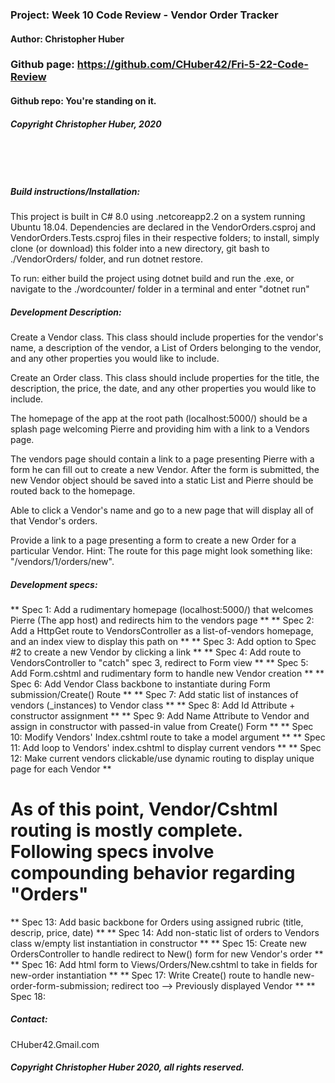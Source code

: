 ### Project: **Week 10 Code Review - Vendor Order Tracker**
#### Author: **Christopher Huber**

### Github page: https://github.com/CHuber42/Fri-5-22-Code-Review
#### Github repo: You're standing on it.
##### Copyright Christopher Huber, 2020

&nbsp;
     
&nbsp;
         
##### Build instructions/Installation: 

This project is built in C# 8.0 using .netcoreapp2.2 on a system running Ubuntu 18.04.
Dependencies are declared in the VendorOrders.csproj and VendorOrders.Tests.csproj files in their respective folders;
to install, simply clone (or download) this folder into a new directory, git bash to ./VendorOrders/ folder,
and run dotnet restore.

To run: either build the project using dotnet build and run the .exe, or navigate to the
./wordcounter/ folder in a terminal and enter "dotnet run"

##### Development Description:

Create a Vendor class. This class should include properties for the vendor's name, a description of the vendor, a List of Orders belonging to the vendor, and any other properties you would like to include.

Create an Order class. This class should include properties for the title, the description, the price, the date, and any other properties you would like to include.

The homepage of the app at the root path (localhost:5000/) should be a splash page welcoming Pierre and providing him with a link to a Vendors page.

The vendors page should contain a link to a page presenting Pierre with a form he can fill out to create a new Vendor. After the form is submitted, the new Vendor object should be saved into a static List and Pierre should be routed back to the homepage.

Able to click a Vendor's name and go to a new page that will display all of that Vendor's orders.

Provide a link to a page presenting a form to create a new Order for a particular Vendor. Hint: The route for this page might look something like: "/vendors/1/orders/new".


##### Development specs:

** Spec 1: Add a rudimentary homepage (localhost:5000/) that welcomes Pierre (The app host) and redirects him to the vendors page **
** Spec 2: Add a HttpGet route to VendorsController as a list-of-vendors homepage, and an index view to display this path on **
** Spec 3: Add option to Spec #2 to create a new Vendor by clicking a link ** 
** Spec 4: Add route to VendorsController to "catch" spec 3, redirect to Form view **
** Spec 5: Add Form.cshtml and rudimentary form to handle new Vendor creation **
** Spec 6: Add Vendor Class backbone to instantiate during Form submission/Create() Route **
** Spec 7: Add static list of instances of vendors (_instances) to Vendor class **
** Spec 8: Add Id Attribute + constructor assignment **
** Spec 9: Add Name Attribute to Vendor and assign in constructor with passed-in value from Create() Form **
** Spec 10: Modify Vendors' Index.cshtml route to take a model argument ** 
** Spec 11: Add loop to Vendors' index.cshtml to display current vendors **
** Spec 12: Make current vendors clickable/use dynamic routing to display unique page for each Vendor **
# As of this point, Vendor/Cshtml routing is mostly complete. Following specs involve compounding behavior regarding "Orders"

** Spec 13: Add basic backbone for Orders using assigned rubric (title, descrip, price, date) **
** Spec 14: Add non-static list of orders to Vendors class w/empty list instantiation in constructor **
** Spec 15: Create new OrdersController to handle redirect to New() form for new Vendor's order **
** Spec 16: Add html form to Views/Orders/New.cshtml to take in fields for new-order instantiation **
** Spec 17: Write Create() route to handle new-order-form-submission; redirect too --> Previously displayed Vendor **
** Spec 18: 

##### _Contact_:

CHuber42.Gmail.com

##### _Copyright Christopher Huber 2020, all rights reserved._